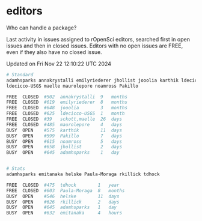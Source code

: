 # editors

Who can handle a package?

Last activity in issues assigned to rOpenSci editors, searched first in open
issues and then in closed issues. Editors with no open issues are FREE, even if
they also have no closed issue.


Updated on Fri Nov 22 12:10:22 UTC 2024

```bash
# Standard
adamhsparks annakrystalli emilyriederer jhollist jooolia karthik ldecicco
ldecicco-USGS maelle maurolepore noamross Pakillo

FREE  CLOSED  #502  annakrystalli  9   months
FREE  CLOSED  #619  emilyriederer  8   months
FREE  CLOSED  #648  jooolia        3   months
FREE  CLOSED  #625  ldecicco-USGS  1   month
FREE  CLOSED  #39   sckott,maelle  26  days
FREE  CLOSED  #485  maurolepore    4   days
BUSY  OPEN    #575  karthik        11  days
BUSY  OPEN    #599  Pakillo        7   days
BUSY  OPEN    #615  noamross       5   days
BUSY  OPEN    #658  jhollist       2   days
BUSY  OPEN    #645  adamhsparks    1   day


# Stats
adamhsparks emitanaka helske Paula-Moraga rkillick tdhock

FREE  CLOSED  #475  tdhock        1   year
FREE  CLOSED  #603  Paula-Moraga  8   months
BUSY  OPEN    #546  helske        11  days
BUSY  OPEN    #626  rkillick      2   days
BUSY  OPEN    #645  adamhsparks   1   day
BUSY  OPEN    #632  emitanaka     4   hours
```
